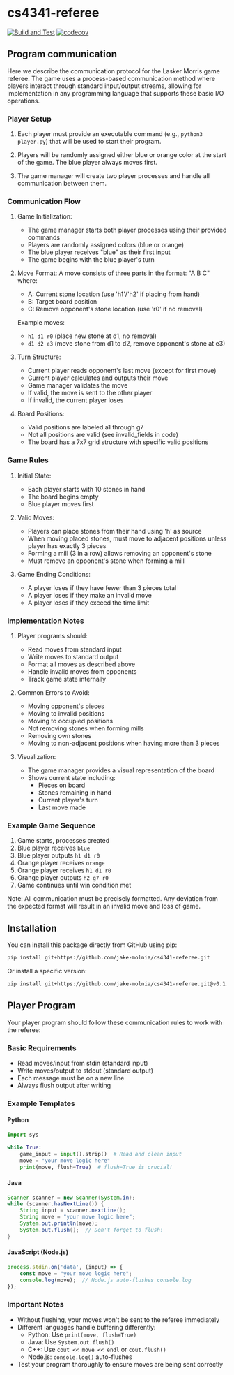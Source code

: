 # cs4341-referee
[![Build and Test](https://github.com/jake-molnia/cs4341-referee/actions/workflows/build.yml/badge.svg)](https://github.com/jake-molnia/cs4341-referee/actions/workflows/build.yml)
[![codecov](https://codecov.io/gh/jake-molnia/cs4341-referee/branch/main/graph/badge.svg)](https://codecov.io/gh/{username}/cs4341-referee)

## Program communication

Here we describe the communication protocol for the Lasker Morris game referee. The game uses a process-based communication method where players interact through standard input/output streams, allowing for implementation in any programming language that supports these basic I/O operations.

### Player Setup

1. Each player must provide an executable command (e.g., `python3 player.py`) that will be used to start their program.

2. Players will be randomly assigned either blue or orange color at the start of the game. The blue player always moves first.

3. The game manager will create two player processes and handle all communication between them.

### Communication Flow

1. Game Initialization:
   - The game manager starts both player processes using their provided commands
   - Players are randomly assigned colors (blue or orange)
   - The blue player receives "blue" as their first input
   - The game begins with the blue player's turn

2. Move Format:
   A move consists of three parts in the format: "A B C" where:
   - A: Current stone location (use 'h1'/'h2' if placing from hand)
   - B: Target board position
   - C: Remove opponent's stone location (use 'r0' if no removal)

   Example moves:
   - `h1 d1 r0` (place new stone at d1, no removal)
   - `d1 d2 e3` (move stone from d1 to d2, remove opponent's stone at e3)

3. Turn Structure:
   - Current player reads opponent's last move (except for first move)
   - Current player calculates and outputs their move
   - Game manager validates the move
   - If valid, the move is sent to the other player
   - If invalid, the current player loses

4. Board Positions:
   - Valid positions are labeled a1 through g7
   - Not all positions are valid (see invalid_fields in code)
   - The board has a 7x7 grid structure with specific valid positions

### Game Rules

1. Initial State:
   - Each player starts with 10 stones in hand
   - The board begins empty
   - Blue player moves first

2. Valid Moves:
   - Players can place stones from their hand using 'h' as source
   - When moving placed stones, must move to adjacent positions unless player has exactly 3 pieces
   - Forming a mill (3 in a row) allows removing an opponent's stone
   - Must remove an opponent's stone when forming a mill

3. Game Ending Conditions:
   - A player loses if they have fewer than 3 pieces total
   - A player loses if they make an invalid move
   - A player loses if they exceed the time limit

### Implementation Notes

1. Player programs should:
   - Read moves from standard input
   - Write moves to standard output
   - Format all moves as described above
   - Handle invalid moves from opponents
   - Track game state internally

2. Common Errors to Avoid:
   - Moving opponent's pieces
   - Moving to invalid positions
   - Moving to occupied positions
   - Not removing stones when forming mills
   - Removing own stones
   - Moving to non-adjacent positions when having more than 3 pieces

3. Visualization:
   - The game manager provides a visual representation of the board
   - Shows current state including:
     - Pieces on board
     - Stones remaining in hand
     - Current player's turn
     - Last move made

### Example Game Sequence

1. Game starts, processes created
2. Blue player receives `blue`
3. Blue player outputs `h1 d1 r0`
4. Orange player receives `orange`
5. Orange player receives `h1 d1 r0`
6. Orange player outputs `h2 g7 r0`
7. Game continues until win condition met

Note: All communication must be precisely formatted. Any deviation from the expected format will result in an invalid move and loss of game.

## Installation

You can install this package directly from GitHub using pip:

```bash
pip install git+https://github.com/jake-molnia/cs4341-referee.git
```

Or install a specific version:

```bash
pip install git+https://github.com/jake-molnia/cs4341-referee.git@v0.1.0
```

## Player Program

Your player program should follow these communication rules to work with the referee:

### Basic Requirements
- Read moves/input from stdin (standard input)
- Write moves/output to stdout (standard output)
- Each message must be on a new line
- Always flush output after writing

### Example Templates

#### Python
```python
import sys

while True:
    game_input = input().strip()  # Read and clean input
    move = "your move logic here"
    print(move, flush=True)  # flush=True is crucial!
```

#### Java

```java
Scanner scanner = new Scanner(System.in);
while (scanner.hasNextLine()) {
    String input = scanner.nextLine();
    String move = "your move logic here";
    System.out.println(move);
    System.out.flush();  // Don't forget to flush!
}
```

#### JavaScript (Node.js)

```javascript
process.stdin.on('data', (input) => {
    const move = "your move logic here";
    console.log(move);  // Node.js auto-flushes console.log
});
```

### Important Notes

- Without flushing, your moves won't be sent to the referee immediately
- Different languages handle buffering differently:
  - Python: Use `print(move, flush=True)`
  - Java: Use `System.out.flush()`
  - C++: Use `cout << move << endl` or `cout.flush()`
  - Node.js: `console.log()` auto-flushes
- Test your program thoroughly to ensure moves are being sent correctly
